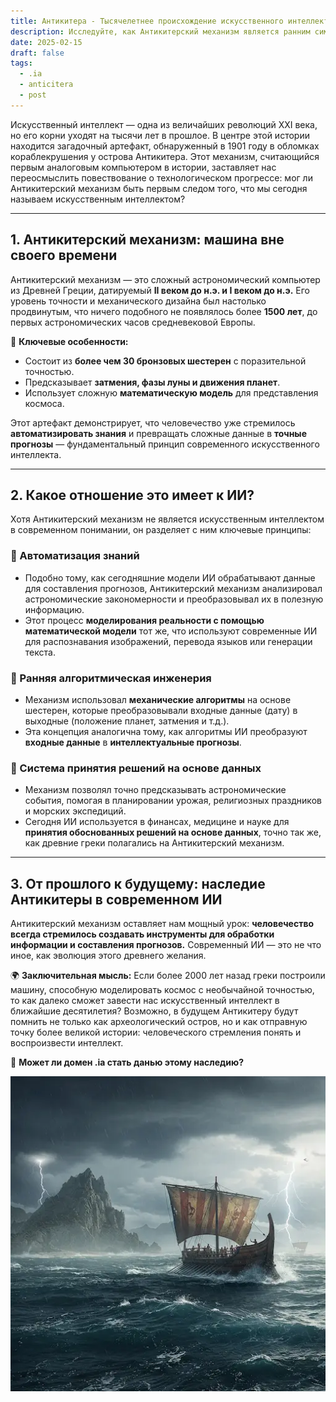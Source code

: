 ```yaml
---
title: Антикитера - Тысячелетнее происхождение искусственного интеллекта.
description: Исследуйте, как Антикитерский механизм является ранним символом вычислений и искусственного интеллекта, проводя параллели с современным ИИ.
date: 2025-02-15
draft: false
tags:
  - .ia
  - anticitera
  - post
---
```


Искусственный интеллект — одна из величайших революций XXI века, но его корни уходят на тысячи лет в прошлое. В центре этой истории находится загадочный артефакт, обнаруженный в 1901 году в обломках кораблекрушения у острова Антикитера. Этот механизм, считающийся первым аналоговым компьютером в истории, заставляет нас переосмыслить повествование о технологическом прогрессе: мог ли Антикитерский механизм быть первым следом того, что мы сегодня называем искусственным интеллектом?
* * * * *

**1. Антикитерский механизм: машина вне своего времени**
------------------------------------------------------------------

Антикитерский механизм — это сложный астрономический компьютер из Древней Греции, датируемый **II веком до н.э. и I веком до н.э.** Его уровень точности и механического дизайна был настолько продвинутым, что ничего подобного не появлялось более **1500 лет**, до первых астрономических часов средневековой Европы.

🔹 **Ключевые особенности:**

- Состоит из **более чем 30 бронзовых шестерен** с поразительной точностью.
- Предсказывает **затмения, фазы луны и движения планет**.
- Использует сложную **математическую модель** для представления космоса.

Этот артефакт демонстрирует, что человечество уже стремилось **автоматизировать знания** и превращать сложные данные в **точные прогнозы** — фундаментальный принцип современного искусственного интеллекта.

* * * * *

**2. Какое отношение это имеет к ИИ?**
--------------------------------------

Хотя Антикитерский механизм не является искусственным интеллектом в современном понимании, он разделяет с ним ключевые принципы:

### **🔵 Автоматизация знаний**

- Подобно тому, как сегодняшние модели ИИ обрабатывают данные для составления прогнозов, Антикитерский механизм анализировал астрономические закономерности и преобразовывал их в полезную информацию.
- Этот процесс **моделирования реальности с помощью математической модели** тот же, что используют современные ИИ для распознавания изображений, перевода языков или генерации текста.

### **🔵 Ранняя алгоритмическая инженерия**

- Механизм использовал **механические алгоритмы** на основе шестерен, которые преобразовывали входные данные (дату) в выходные (положение планет, затмения и т.д.).
- Эта концепция аналогична тому, как алгоритмы ИИ преобразуют **входные данные** в **интеллектуальные прогнозы**.

### **🔵 Система принятия решений на основе данных**

- Механизм позволял точно предсказывать астрономические события, помогая в планировании урожая, религиозных праздников и морских экспедиций.
- Сегодня ИИ используется в финансах, медицине и науке для **принятия обоснованных решений на основе данных**, точно так же, как древние греки полагались на Антикитерский механизм.

* * * * *

**3. От прошлого к будущему: наследие Антикитеры в современном ИИ**
----------------------------------------------------------------------

Антикитерский механизм оставляет нам мощный урок: **человечество всегда стремилось создавать инструменты для обработки информации и составления прогнозов.** Современный ИИ — это не что иное, как эволюция этого древнего желания.

🌍 **Заключительная мысль:**
Если более 2000 лет назад греки построили машину, способную моделировать космос с необычайной точностью, то как далеко сможет завести нас искусственный интеллект в ближайшие десятилетия? Возможно, в будущем Антикитеру будут помнить не только как археологический остров, но и как отправную точку более великой истории: человеческого стремления понять и воспроизвести интеллект.

🚀 **Может ли домен .ia стать данью этому наследию?**

![Иллюстрация древнегреческой галеры, плывущей по бурному морю](/img/Gemini_Galera.webp)
